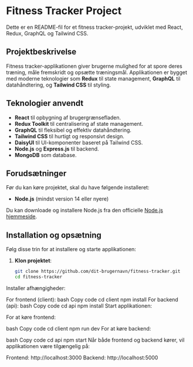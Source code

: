 # Fitness Tracker Project

Dette er en README-fil for et fitness tracker-projekt, udviklet med React, Redux, GraphQL og Tailwind CSS.

## Projektbeskrivelse

Fitness tracker-applikationen giver brugerne mulighed for at spore deres træning, måle fremskridt og opsætte træningsmål. Applikationen er bygget med moderne teknologier som **Redux** til state management, **GraphQL** til datahåndtering, og **Tailwind CSS** til styling.

## Teknologier anvendt

- **React** til opbygning af brugergrænsefladen.
- **Redux Toolkit** til centralisering af state management.
- **GraphQL** til fleksibel og effektiv datahåndtering.
- **Tailwind CSS** til hurtigt og responsivt design.
- **DaisyUI** til UI-komponenter baseret på Tailwind CSS.
- **Node.js** og **Express.js** til backend.
- **MongoDB** som database.

## Forudsætninger

Før du kan køre projektet, skal du have følgende installeret:

- **Node.js** (mindst version 14 eller nyere)

Du kan downloade og installere Node.js fra den officielle [Node.js hjemmeside](https://nodejs.org/).

## Installation og opsætning

Følg disse trin for at installere og starte applikationen:

1. **Klon projektet**:
   ```bash
   git clone https://github.com/dit-brugernavn/fitness-tracker.git
   cd fitness-tracker
Installer afhængigheder:

For frontend (client):
bash
Copy code
cd client
npm install
For backend (api):
bash
Copy code
cd api
npm install
Start applikationen:

For at køre frontend:

bash
Copy code
cd client
npm run dev
For at køre backend:

bash
Copy code
cd api
npm start
Når både frontend og backend kører, vil applikationen være tilgængelig på:

Frontend: http://localhost:3000
Backend: http://localhost:5000

